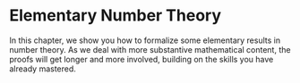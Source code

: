 # Elementary Number Theory

In this chapter, we show you how to formalize some elementary
results in number theory.
As we deal with more substantive mathematical content,
the proofs will get longer and more involved,
building on the skills you have already mastered.
